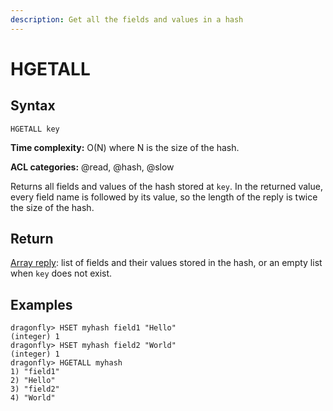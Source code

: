 ```yaml
---
description: Get all the fields and values in a hash
---
```


# HGETALL

## Syntax

    HGETALL key

**Time complexity:** O(N) where N is the size of the hash.

**ACL categories:** @read, @hash, @slow

Returns all fields and values of the hash stored at `key`.
In the returned value, every field name is followed by its value, so the length
of the reply is twice the size of the hash.

## Return

[Array reply](https://redis.io/docs/reference/protocol-spec#resp-arrays): list of fields and their values stored in the hash, or an
empty list when `key` does not exist.

## Examples

```shell
dragonfly> HSET myhash field1 "Hello"
(integer) 1
dragonfly> HSET myhash field2 "World"
(integer) 1
dragonfly> HGETALL myhash
1) "field1"
2) "Hello"
3) "field2"
4) "World"
```
